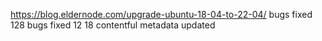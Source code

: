 https://blog.eldernode.com/upgrade-ubuntu-18-04-to-22-04/
bugs fixed 128
bugs fixed 12 18
contentful metadata updated
